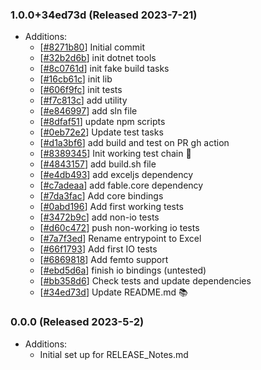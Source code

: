 ### 1.0.0+34ed73d (Released 2023-7-21)
* Additions:
    * [[#8271b80](https://github.com/Freymaurer/Fable.Exceljs/commit/8271b8046ace11a821fdfb6cc9d88fcae47c8972)] Initial commit
    * [[#32b2d6b](https://github.com/Freymaurer/Fable.Exceljs/commit/32b2d6b61c0c1e6cf08bd99180c0e415262e8a91)] init dotnet tools
    * [[#8c0761d](https://github.com/Freymaurer/Fable.Exceljs/commit/8c0761d8b0a046a9b4cae4430ac4adf5ebd5a7e3)] init fake build tasks
    * [[#16cb61c](https://github.com/Freymaurer/Fable.Exceljs/commit/16cb61cc27a41398be72d2acc8b93219cac51efc)] init lib
    * [[#606f9fc](https://github.com/Freymaurer/Fable.Exceljs/commit/606f9fcafe4fbc5c7075c9a37ee0af247010e56c)] init tests
    * [[#f7c813c](https://github.com/Freymaurer/Fable.Exceljs/commit/f7c813c56cb61fd544c1f10656f26df7c0488b7c)] add utility
    * [[#e846997](https://github.com/Freymaurer/Fable.Exceljs/commit/e84699788cadda41b46af340807a10b105605c89)] add sln file
    * [[#8dfaf51](https://github.com/Freymaurer/Fable.Exceljs/commit/8dfaf513bf83e892243b32ad137b817e822f1c17)] update npm scripts
    * [[#0eb72e2](https://github.com/Freymaurer/Fable.Exceljs/commit/0eb72e2bce927d84fb57d63d296230c34bf548ed)] Update test tasks
    * [[#d1a3bf6](https://github.com/Freymaurer/Fable.Exceljs/commit/d1a3bf624c84c7fa9ad5cf0425226da9546e055b)] add build and test on PR gh action
    * [[#8389345](https://github.com/Freymaurer/Fable.Exceljs/commit/8389345530209bb5c11602786d6c10c96866f280)] Init working test chain :tada:
    * [[#4843157](https://github.com/Freymaurer/Fable.Exceljs/commit/4843157c1ac45d585f33c9dc325c9f94036a46ee)] add build.sh file
    * [[#e4db493](https://github.com/Freymaurer/Fable.Exceljs/commit/e4db4934d0f25b39390493c8d36c5a6396c9580a)] add exceljs dependency
    * [[#c7adeaa](https://github.com/Freymaurer/Fable.Exceljs/commit/c7adeaaab5a9b517875676f80cb6446ebdde410d)] add fable.core dependency
    * [[#7da3fac](https://github.com/Freymaurer/Fable.Exceljs/commit/7da3fac30a733ca2391cd6f8e80a5100b0d4b5ac)] Add core bindings
    * [[#0abd196](https://github.com/Freymaurer/Fable.Exceljs/commit/0abd19679d4d3c7930e9c4d2a4e5dab894628504)] Add first working tests
    * [[#3472b9c](https://github.com/Freymaurer/Fable.Exceljs/commit/3472b9c094f2e643f41c6f60492632605d7576c3)] add non-io tests
    * [[#d60c472](https://github.com/Freymaurer/Fable.Exceljs/commit/d60c472369672637053e9aaca84fbbbbc23c76c2)] push non-working io tests
    * [[#7a7f3ed](https://github.com/Freymaurer/Fable.Exceljs/commit/7a7f3ed83610c01551c148a2799f24046da7c06f)] Rename entrypoint to Excel
    * [[#66f1793](https://github.com/Freymaurer/Fable.Exceljs/commit/66f179315368b5acbf7fdaf051a3897caa127e57)] Add first IO tests
    * [[#6869818](https://github.com/Freymaurer/Fable.Exceljs/commit/68698183e8dd13edcda97fe8e9a0d66ca3f13a56)] Add femto support
    * [[#ebd5d6a](https://github.com/Freymaurer/Fable.Exceljs/commit/ebd5d6a512642e7ac0019a84d93e32e5f37520c4)] finish io bindings (untested)
    * [[#bb358d6](https://github.com/Freymaurer/Fable.Exceljs/commit/bb358d63395a34f9c015774fe60d291083901da8)] Check tests and update dependencies
    * [[#34ed73d](https://github.com/Freymaurer/Fable.Exceljs/commit/34ed73da5cbda3928c48aa46976228d7db4ea7a5)] Update README.md :books:
### 0.0.0 (Released 2023-5-2)
* Additions:
    * Initial set up for RELEASE_Notes.md

